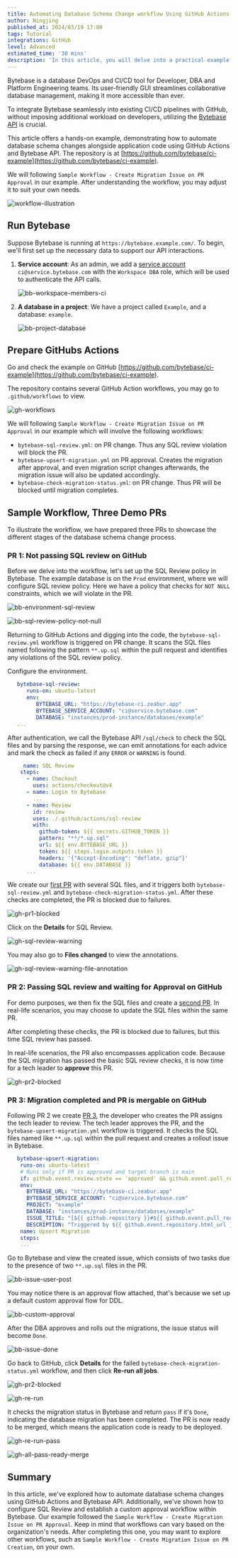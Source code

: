 ```yaml
---
title: Automating Database Schema Change workflow Using GitHub Actions
author: Ningjing
published_at: 2024/03/19 17:00
tags: Tutorial
integrations: GitHub
level: Advanced
estimated_time: '30 mins'
description: 'In this article, you will delve into a practical example from Bytebase, demonstrating how to automate database schema change workflow using GitHub Actions and Bytebase API.'
---
```


Bytebase is a database DevOps and CI/CD tool for Developer, DBA and Platform Engineering teams. Its user-friendly GUI streamlines collaborative database management, making it more accessible than ever.

To integrate Bytebase seamlessly into existing CI/CD pipelines with GitHub, without imposing additional workload on developers, utilizing the [Bytebase API](docs/api/overview/) is crucial.

This article offers a hands-on example, demonstrating how to automate database schema changes alongside application code using GitHub Actions and Bytebase API. The repository is at [https://github.com/bytebase/ci-example](https://github.com/bytebase/ci-example).

We will following `Sample Workflow - Create Migration Issue on PR Approval` in our example. After understanding the workflow, you may adjust it to suit your own needs.

![workflow-illustration](/content/docs/tutorials/github-ci/workflow.webp)

## Run Bytebase

Suppose Bytebase is running at `https://bytebase.example.com/`. To begin, we'll first set up the necessary data to support our API interactions.

1. **Service account**: As an admin, we add a [service account](/docs/api/authentication/#service-account) `ci@service.bytebase.com` with the `Workspace DBA` role, which will be used to authenticate the API calls.

   ![bb-workspace-members-ci](/content/docs/tutorials/github-ci/bb-workspace-members-ci.webp)

2. **A database in a project**: We have a project called `Example`, and a database: `example`.

   ![bb-project-database](/content/docs/tutorials/github-ci/bb-project-database.webp)

## Prepare GitHubs Actions

Go and check the example on GitHub [https://github.com/bytebase/ci-example](https://github.com/bytebase/ci-example).

The repository contains several GitHub Action workflows, you may go to `.github/workflows` to view.

![gh-workflows](/content/docs/tutorials/github-ci/gh-workflows.webp)

We will following `Sample Workflow - Create Migration Issue on PR Approval` in our example which will involve the following workflows:

- `bytebase-sql-review.yml`: on PR change. Thus any SQL review violation will block the PR.
- `bytebase-upsert-migration.yml` on PR approval. Creates the migration after approval, and even migration script changes afterwards, the migration issue will also be updated accordingly.
- `bytebase-check-migration-status.yml`: on PR change. Thus PR will be blocked until migration completes.


## Sample Workflow, Three Demo PRs

To illustrate the workflow, we have prepared three PRs to showcase the different stages of the database schema change process.

### PR 1: Not passing SQL review on GitHub

Before we delve into the workflow, let's set up the SQL Review policy in Bytebase. The example database is on the `Prod` environment, where we will configure SQL review policy. Here we have a policy that checks for `NOT NULL` constraints, which we will violate in the PR.

![bb-environment-sql-review](/content/docs/tutorials/github-ci/bb-environment-sql-review.webp)

![bb-sql-review-policy-not-null](/content/docs/tutorials/github-ci/bb-sql-review-policy-not-null.webp)

Returning to GitHub Actions and digging into the code, the `bytebase-sql-review.yml` workflow is triggered on PR change. It scans the SQL files named following the pattern `**.up.sql` within the pull request and identifies any violations of the SQL review policy.

Configure the environment.

```yaml
   bytebase-sql-review:
      runs-on: ubuntu-latest
      env:
         BYTEBASE_URL: "https://bytebase-ci.zeabur.app"
         BYTEBASE_SERVICE_ACCOUNT: "ci@service.bytebase.com"
         DATABASE: "instances/prod-instance/databases/example"
   ...
```

After authentication, we call the Bytebase API `/sql/check` to check the SQL files and by parsing the response, we can emit annotations for each advice and mark the check as failed if any `ERROR` or `WARNING` is found.

```yaml
     name: SQL Review
    steps:
      - name: Checkout
        uses: actions/checkout@v4
      - name: Login to Bytebase
        ...
      - name: Review
        id: review
        uses: ./.github/actions/sql-review
        with:
          github-token: ${{ secrets.GITHUB_TOKEN }}
          pattern: "**/*.up.sql"
          url: ${{ env.BYTEBASE_URL }}
          token: ${{ steps.login.outputs.token }}
          headers: '{"Accept-Encoding": "deflate, gzip"}'
          database: ${{ env.DATABASE }}
      ...
```

We create our [first PR](https://github.com/bytebase/github-action-example/pull/15) with several SQL files, and it triggers both `bytebase-sql-review.yml` and `bytebase-check-migration-status.yml`. After these checks are completed, the PR is blocked due to failures.

![gh-pr1-blocked](/content/docs/tutorials/github-ci/gh-pr1-blocked.webp)

Click on the **Details** for SQL Review.

![gh-sql-review-warning](/content/docs/tutorials/github-ci/gh-sql-review-warning.webp)

You may also go to **Files changed** to view the annotations.

![gh-sql-review-warning-file-annotation](/content/docs/tutorials/github-ci/gh-sql-review-warning-file-annotation.webp)


### PR 2: Passing SQL review and waiting for Approval on GitHub

For demo purposes, we then fix the SQL files and create a [second PR](https://github.com/bytebase/github-action-example/pull/16). In real-life scenarios, you may choose to update the SQL files within the same PR.

After completing these checks, the PR is blocked due to failures, but this time SQL review has passed.

In real-life scenarios, the PR also encompasses application code. Because the SQL migration has passed the basic SQL review checks, it is now time for a tech leader to **approve** this PR.

![gh-pr2-blocked](/content/docs/tutorials/github-ci/gh-pr2-blocked.webp)


### PR 3: Migration completed and PR is mergable on GitHub

Following PR 2 we create [PR 3](https://github.com/bytebase/github-action-example/pull/18), the developer who creates the PR assigns the tech leader to review. The tech leader approves the PR, and the `bytebase-upsert-migration.yml` workflow is triggered. It checks the SQL files named like `**.up.sql` within the pull request and creates a rollout issue in Bytebase.

```yaml
   bytebase-upsert-migration:
    runs-on: ubuntu-latest
    # Runs only if PR is approved and target branch is main
    if: github.event.review.state == 'approved' && github.event.pull_request.base.ref == 'main'
    env:
      BYTEBASE_URL: "https://bytebase-ci.zeabur.app"
      BYTEBASE_SERVICE_ACCOUNT: "ci@service.bytebase.com"
      PROJECT: "example"
      DATABASE: "instances/prod-instance/databases/example"
      ISSUE_TITLE: "[${{ github.repository }}#${{ github.event.pull_request.number }}] ${{ github.event.pull_request.title }}"
      DESCRIPTION: "Triggered by ${{ github.event.repository.html_url }}/pull/${{ github.event.pull_request.number }} ${{ github.event.pull_request.title }}"
    name: Upsert Migration
    steps:
    ...
```

Go to Bytebase and view the created issue, which consists of two tasks due to the presence of two `**.up.sql` files in the PR.

![bb-issue-user-post](/content/docs/tutorials/github-ci/bb-issue-user-post.webp)

You may notice there is an approval flow attached, that's because we set up a default custom approval flow for DDL.

![bb-custom-approval](/content/docs/tutorials/github-ci/bb-custom-approval.webp)

After the DBA approves and rolls out the migrations, the issue status will become `Done`.

![bb-issue-done](/content/docs/tutorials/github-ci/bb-issue-done.webp)

Go back to GitHub, click **Details** for the failed `bytebase-check-migration-status.yml` workflow, and then click **Re-run all jobs**.

![gh-pr2-blocked](/content/docs/tutorials/github-ci/gh-pr2-blocked.webp)

![gh-re-run](/content/docs/tutorials/github-ci/gh-re-run.webp)

It checks the migration status in Bytebase and return `pass` if it's `Done`, indicating the database migration has been completed. The PR is now ready to be merged, which means the application code is ready to be deployed.

![gh-re-run-pass](/content/docs/tutorials/github-ci/gh-re-run-pass.webp)

![gh-all-pass-ready-merge](/content/docs/tutorials/github-ci/gh-all-pass-ready-merge.webp)

## Summary

In this article, we've explored how to automate database schema changes using GitHub Actions and Bytebase API. Additionally, we've shown how to configure SQL Review and establish a custom approval workflow within Bytebase. Our example followed the `Sample Workflow - Create Migration Issue on PR Approval`. Keep in mind that workflows can vary based on the organization's needs. After completing this one, you may want to explore other workflows, such as `Sample Workflow - Create Migration Issue on PR Creation`, on your own.
